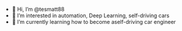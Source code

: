 - 👋 Hi, I’m @tesmatt88
- 👀 I’m interested in automation, Deep Learning, self-driving cars
- 🌱 I’m currently learning how to become aself-driving car engineer

<!---
tesmatt88/tesmatt88 is a ✨ special ✨ repository because its `README.md` (this file) appears on your GitHub profile.
You can click the Preview link to take a look at your changes.
--->
